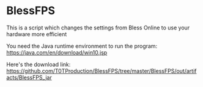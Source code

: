 # BlessFPS
This is a script which changes the settings from Bless Online to use your hardware more efficient

You need the Java runtime environment to run the program: https://java.com/en/download/win10.jsp

Here's the download link: https://github.com/T0TProduction/BlessFPS/tree/master/BlessFPS/out/artifacts/BlessFPS_jar
